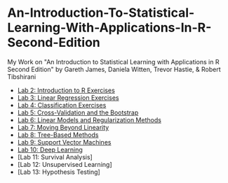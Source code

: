 # An-Introduction-To-Statistical-Learning-With-Applications-In-R-Second-Edition
My Work on "An Introduction to Statistical Learning with Applications in R Second Edition" by Gareth James, Daniela Witten, Trevor Hastie, &amp; Robert Tibshirani

- [Lab 2: Introduction to R Exercises](./Chapter_2_Lab_Introduction_to_R/Lab_2_Introduction_to_R_Exercises.md)
- [Lab 3: Linear Regression Exercises](./Chapter_3_Lab_Linear_Regression/Lab_3_Linear_Regression_Exercises.md)
- [Lab 4: Classification Exercises](./Chapter_4_Lab_Classification/Lab_4_Classification_Exercises.md)
- [Lab 5: Cross-Validation and the Bootstrap](./Chapter_5_Lab_Cross-Validation_and_the_Bootstrap/Lab_5_Cross-Validation_and_the_Bootstrap_Exercises.md)
- [Lab 6: Linear Models and Regularization Methods](./Chapter_6_Lab_Linear_Models_and_Regularization_Methods/Lab_6_Linear_Models_and_Regularization_Methods_Exercises.md)
- [Lab 7: Moving Beyond Linearity](Chapter_7_Moving_Beyond_Linearity/Lab_7_Non-Linear_Modeling_Exercises.md)
- [Lab 8: Tree-Based Methods](Chapter_8_Tree_Based_Methods/Lab_8_Decision_Trees_Exercises.md)
- [Lab 9: Support Vector Machines](Chapter_9_Support_Vector_Machines/Lab_9_Support_Vector_Machines_Exercises.md)
- [Lab 10: Deep Learning](Chapter_10_Deep_Learning/Lab_10_Deep_Learning_Exercises.md)
- [Lab 11: Survival Analysis]
- [Lab 12: Unsupervised Learning]
- [Lab 13: Hypothesis Testing]
